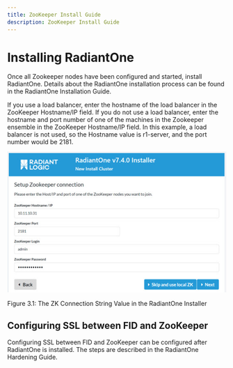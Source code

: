 ```yaml
---
title: ZooKeeper Install Guide
description: ZooKeeper Install Guide
---
```


# Installing RadiantOne

Once all Zookeeper nodes have been configured and started, install RadiantOne. Details about the RadiantOne installation process can be found in the RadiantOne Installation Guide.

If you use a load balancer, enter the hostname of the load balancer in the ZooKeeper Hostname/IP field. If you do not use a load balancer, enter the hostname and port number of one of the machines in the Zookeeper ensemble in the ZooKeeper Hostname/IP field. In this example, a load balancer is not used, so the Hostname value is r1-server, and the port number would be 2181.

![An image showing ](Media/Image3.1.jpg)

Figure 3.1: The ZK Connection String Value in the RadiantOne Installer

## Configuring SSL between FID and ZooKeeper

Configuring SSL between FID and ZooKeeper can be configured after RadiantOne is installed. The steps are described in the RadiantOne Hardening Guide.


